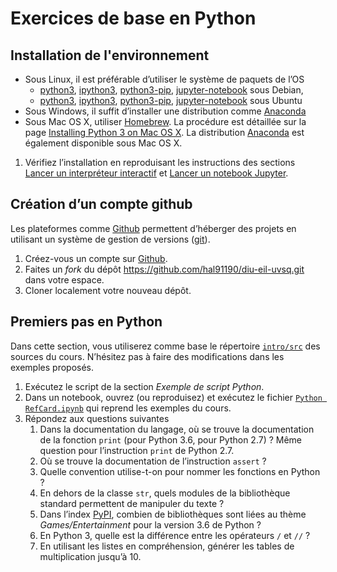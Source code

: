 # Exercices de base en Python
## Installation de l'environnement
-   Sous Linux, il est préférable d’utiliser le système de paquets de l’OS
    -   [python3](https://packages.debian.org/stretch/python3),
        [ipython3](https://packages.debian.org/stretch/ipython3),
        [python3-pip](https://packages.debian.org/stretch/python3-pip),
        [jupyter-notebook](https://packages.debian.org/stretch/jupyter-notebook)
        sous Debian,
    -   [python3](http://packages.ubuntu.com/bionic/python3),
        [ipython3](http://packages.ubuntu.com/bionic/python3),
        [python3-pip](http://packages.ubuntu.com/bionic/python3-pip),
        [jupyter-notebook](https://packages.ubuntu.com/bionic/jupyter-notebook)
        sous Ubuntu
-   Sous Windows, il suffit d’installer une distribution comme [Anaconda](https://www.continuum.io/anaconda-overview)
-   Sous Mac OS X, utiliser [Homebrew](https://brew.sh/).
    La procédure est détaillée sur la page [Installing Python 3 on Mac OS X](http://python-guide-pt-br.readthedocs.io/en/latest/starting/install3/osx/).
    La distribution [Anaconda](https://www.continuum.io/anaconda-overview) est également disponible sous Mac OS X.

1.  Vérifiez l’installation en reproduisant les instructions des sections
    [Lancer un interpréteur interactif](Python%20RefCard.md#repl) et
    [Lancer un notebook Jupyter](Python%20RefCard.md#notebook).

## Création d’un compte github
Les plateformes comme [Github](https://github.com/) permettent d’héberger des projets en utilisant un système de gestion de versions ([git](https://git-scm.com/)).
1.  Créez-vous un compte sur [Github](https://github.com/).
1.  Faites un *fork* du dépôt <https://github.com/hal91190/diu-eil-uvsq.git> dans votre espace.
1.  Cloner localement votre nouveau dépôt.

## Premiers pas en Python
Dans cette section, vous utiliserez comme base le répertoire [`intro/src`](src) des sources du cours.
N’hésitez pas à faire des modifications dans les exemples proposés.
1.  Exécutez le script de la section *Exemple de script Python*.
1.  Dans un notebook, ouvrez (ou reproduisez) et exécutez le fichier [`Python RefCard.ipynb`](src/Python%20RefCard.ipynb) qui reprend les exemples du cours.
1.  Répondez aux questions suivantes
    1.  Dans la documentation du langage, où se trouve la documentation de la fonction `print` (pour Python 3.6, pour Python 2.7) ? Même question pour l’instruction `print` de Python 2.7.
    1.  Où se trouve la documentation de l’instruction `assert` ?
    1.  Quelle convention utilise-t-on pour nommer les fonctions en Python ?
    1.  En dehors de la classe `str`, quels modules de la bibliothèque standard permettent de manipuler du texte ?
    1.  Dans l’index [PyPI](https://pypi.python.org/pypi), combien de bibliothèques sont liées au thème *Games/Entertainment* pour la version 3.6 de Python ?
    1.  En Python 3, quelle est la différence entre les opérateurs `/` et `//` ?
    1.  En utilisant les listes en compréhension, générer les tables de multiplication jusqu’à 10.
